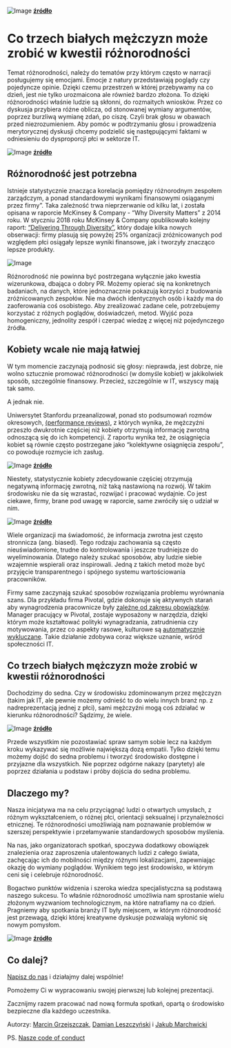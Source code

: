 
![Image](img/black-and-white_people_three.jpg)
__[źródło](http://www.tokkoro.com/3000087-black-and-white_people_three.html)__

# Co trzech białych mężczyzn może zrobić w kwestii różnorodności

Temat różnorodności, należy do tematów przy którym często w narracji posługujemy się emocjami. Emocje z natury przedstawiają poglądy czy pojedyncze opinie. Dzięki czemu przestrzeń w której przebywamy na co dzień, jest nie tylko urozmaicona ale również bardzo złożona. To dzięki różnorodności właśnie ludzie są skłonni, do rozmaitych wniosków. Przez co dyskusja przybiera różne oblicza, od stonowanej wymiany argumentów, poprzez burzliwą wymianę zdań, po ciszę. Czyli brak głosu w obawach przed niezrozumieniem. Aby pomóc w podtrzymaniu głosu i prowadzenia merytorycznej dyskusji chcemy podzielić się następującymi faktami w odniesieniu do dysproporcji płci w sektorze IT.

![Image](img/group-hand-fist-bump.jpeg)
__[źródło](https://www.pexels.com/photo/group-hand-fist-bump-1068523/)__

## Różnorodność jest potrzebna

Istnieje statystycznie znacząca korelacja pomiędzy różnorodnym zespołem zarządczym, a ponad standardowymi wynikami finansowymi osiąganymi przez firmy”. Taka zależność trwa nieprzerwanie od kilku lat, i została opisana w raporcie McKinsey & Company - “Why Diversity Matters” z 2014 roku. W styczniu 2018 roku McKinsey & Company opublikowało kolejny raport: [“Delivering Through Diversity”][1], który dodaje kilka nowych obserwacji: firmy plasują się powyżej 25% organizacji zróżnicowanych pod względem płci osiągały lepsze wyniki finansowe, jak i tworzyły znacząco lepsze produkty.

![Image](img/why-diversity-matters.png)

Różnorodność nie powinna być postrzegana wyłącznie jako kwestia wizerunkowa, dbająca o dobry PR. Możemy opierać się na konkretnych badaniach, na danych, które jednoznacznie pokazują korzyści z budowania zróżnicowanych zespołów. Nie ma dwóch identycznych osób i każdy ma do zaoferowania  coś osobistego. Aby zrealizować zadane cele, potrzebujemy korzystać z różnych poglądów, doświadczeń, metod. Wyjść poza homogeniczny, jednolity zespół i czerpać wiedzę z więcej niż pojedynczego źródła.

## Kobiety wcale nie mają łatwiej

W tym momencie zaczynają podnosić się głosy: nieprawda, jest dobrze, nie wolno sztucznie promować różnorodności (w domyśle kobiet) w jakikolwiek sposób, szczególnie finansowy. Przecież, szczególnie w IT, wszyscy mają tak samo.

A jednak nie.

Uniwersytet Stanfordu przeanalizował, ponad sto podsumowań rozmów okresowych, [(performance reviews)][2], z których wynika, że mężczyźni przeszło dwukrotnie częściej niż kobiety otrzymują informację zwrotną odnoszącą się do ich kompetencji. Z raportu wynika też, że osiągnięcia kobiet są równie często postrzegane jako “kolektywne osiągnięcia zespołu”, co powoduje rozmycie ich zasług.

![Image](img/caution-danger-information-safety.jpeg)
__[źródło](https://www.pexels.com/photo/caution-danger-information-safety-258063/)__

Niestety, statystycznie kobiety zdecydowanie częściej otrzymują negatywną informację zwrotną, niż taką nastawioną na rozwój. W takim środowisku nie da się wzrastać, rozwijać i pracować wydajnie. Co jest ciekawe, firmy, brane pod uwagę w raporcie, same zwróciły się o udział w nim.

![Image](img/business-dirty-door-security.jpeg)
__[źródło](https://www.pexels.com/photo/business-dirty-door-security-241028/)__

Wiele organizacji ma świadomość, że informacja zwrotna jest często stronnicza (ang. biased). Tego rodzaju zachowania są często nieuświadomione, trudne do kontrolowania i jeszcze trudniejsze do wyeliminowania. Dlatego należy szukać sposobów, aby ludzie siebie wzajemnie wspierali oraz inspirowali. Jedną z takich metod może być przyjęcie transparentnego i spójnego systemu wartościowania pracowników.

Firmy same zaczynają szukać sposobów rozwiązania problemu wyrównania szans. Dla przykładu firma Pivotal, gdzie dokonuje się aktywnych starań aby wynagrodzenia pracownicze były [zależne od zakresu obowiązków][3]. Manager pracujący w Pivotal, zostaje wyposażony w narzędzia, dzięki którym może kształtować polityki wynagradzania, zatrudnienia czy motywowania, przez co aspekty rasowe, kulturowe są [automatycznie wykluczane][3]. Takie działanie zdobywa coraz większe uznanie, wśród społeczności IT.

## Co trzech białych mężczyzn może zrobić w kwestii różnorodności

Dochodzimy do sedna. Czy w środowisku zdominowanym przez mężczyzn (takim jak IT, ale pewnie możemy odnieść to do wielu innych branż np. z nadreprezentacją jednej z płci), sami mężczyźni mogą coś zdziałać w kierunku różnorodności? Sądzimy, że wiele.

![Image](img/black-and-white-dark-decoration-faces.jpeg)
__[źródło](https://www.pexels.com/photo/black-and-white-dark-decoration-faces-134402/)__

Przede wszystkim nie pozostawiać spraw samym sobie lecz na każdym kroku wykazywać się możliwie największą dozą empatii. Tylko dzięki temu możemy dojść do sedna problemu i tworzyć środowisko dostępne i przyjazne dla wszystkich. Nie poprzez odgórne nakazy (parytety) ale poprzez działania u podstaw i próby dojścia do sedna problemu.

## Dlaczego my?

Nasza inicjatywa ma na celu przyciągnąć ludzi o otwartych umysłach, z różnym wykształceniem, o różnej płci, orientacji seksualnej i przynależności etnicznej. Te różnorodności umożliwiają nam poznawanie problemów w szerszej perspektywie i przełamywanie standardowych sposobów myślenia.

Na nas, jako organizatorach spotkań, spoczywa dodatkowy obowiązek znalezienia oraz zaproszenia utalentowanych ludzi z całego świata, zachęcając ich do mobilności między różnymi lokalizacjami, zapewniając okazję do wymiany poglądów. Wynikiem tego jest środowisko, w którym ceni się i celebruje różnorodność.

Bogactwo punktów widzenia i szeroka wiedza specjalistyczna są podstawą naszego sukcesu. To właśnie różnorodność umożliwia nam sprostanie wielu złożonym wyzwaniom technologicznym, na które natrafiamy na co dzień. Pragniemy aby spotkania branży IT były miejscem, w którym różnorodność jest przewagą, dzięki której kreatywne dyskusje pozwalają wyłonić się nowym pomysłom.

![Image](img/light-bulb-against-white-background.jpeg)
__[źródło](https://www.pexels.com/photo/light-bulb-against-white-background-247753/)__

## Co dalej?

[Napisz do nas](mailto:hi@diverseit.io) i działajmy dalej wspólnie!

Pomożemy Ci w wypracowaniu swojej pierwszej lub kolejnej prezentacji.

Zacznijmy razem pracować nad nową formuła spotkań, opartą o środowisko bezpieczne dla każdego uczestnika.

Autorzy:
[Marcin Grzejszczak](https://www.linkedin.com/in/marcin-grzejszczak-15565119/), [Damian Leszczyński](https://www.linkedin.com/in/dleszczynski/) i [Jakub Marchwicki](https://www.linkedin.com/in/kubamarchwicki/)

PS. [Nasze code of conduct](http://pl.communitycodeofconduct.com/)

[1]: https://www.mckinsey.com/~/media/mckinsey/business%20functions/organization/our%20insights/delivering%20through%20diversity/delivering-through-diversity_full-report.ashx
[2]: http://www.businessinsider.com/gendered-language-in-performance-reviews-2015-10?IR=T
[3]: https://content.pivotal.io/blog/pay-transparency-and-pay-equity-new-measures-and-progress

